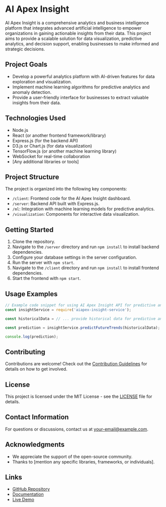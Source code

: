 # AI Apex Insight

AI Apex Insight is a comprehensive analytics and business intelligence platform that integrates advanced artificial intelligence to empower organizations in gaining actionable insights from their data. This project aims to provide a scalable solution for data visualization, predictive analytics, and decision support, enabling businesses to make informed and strategic decisions.

## Project Goals

- Develop a powerful analytics platform with AI-driven features for data exploration and visualization.
- Implement machine learning algorithms for predictive analytics and anomaly detection.
- Provide a user-friendly interface for businesses to extract valuable insights from their data.

## Technologies Used

- Node.js
- React (or another frontend framework/library)
- Express.js (for the backend API)
- D3.js or Chart.js (for data visualization)
- TensorFlow.js (or another machine learning library)
- WebSocket for real-time collaboration
- [Any additional libraries or tools]

## Project Structure

The project is organized into the following key components:

- `/client`: Frontend code for the AI Apex Insight dashboard.
- `/server`: Backend API built with Express.js.
- `/ml`: Integration with machine learning models for predictive analytics.
- `/visualization`: Components for interactive data visualization.

## Getting Started

1. Clone the repository.
2. Navigate to the `/server` directory and run `npm install` to install backend dependencies.
3. Configure your database settings in the server configuration.
4. Run the server with `npm start`.
5. Navigate to the `/client` directory and run `npm install` to install frontend dependencies.
6. Start the frontend with `npm start`.

## Usage Examples

```javascript
// Example code snippet for using AI Apex Insight API for predictive analytics
const insightService = require('aiapex-insight-service');

const historicalData = // ... provide historical data for predictive analytics

const prediction = insightService.predictFutureTrends(historicalData);

console.log(prediction);
```

## Contributing

Contributions are welcome! Check out the [Contribution Guidelines](CONTRIBUTING.md) for details on how to get involved.

## License

This project is licensed under the MIT License - see the [LICENSE](LICENSE) file for details.

## Contact Information

For questions or discussions, contact us at your-email@example.com.

## Acknowledgments

- We appreciate the support of the open-source community.
- Thanks to [mention any specific libraries, frameworks, or individuals].

## Links

- [GitHub Repository](https://github.com/yourusername/ai-apex-insight)
- [Documentation](https://yourusername.github.io/ai-apex-insight)
- [Live Demo](https://yourusername.github.io/ai-apex-insight/demo)

